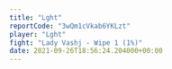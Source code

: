 ```yaml
---
title: "Lght"
reportCode: "3wQm1cVkab6YKLzt"
player: "Lght"
fight: "Lady Vashj - Wipe 1 (1%)"
date: 2021-09-26T18:56:24.204000+00:00
---
```

